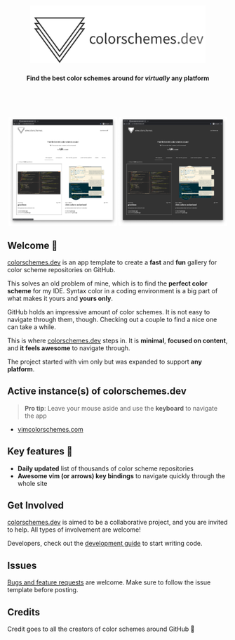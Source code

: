 <br>

<h1 align="center">
  <img alt="colorschemes.dev" src="src/images/logo_text_horizontal.png" width="400" />
</h1>
<p align="center">
  <b>Find the best color schemes around for <i>virtually</i> any platform</b>
</p>

<br>
<br>
<br>

<p align="center">
  <img src="src/images/demo_light.png" alt="demo light theme" width="49%">
  <img src="src/images/demo_dark.png" alt="demo dark theme" width="49%">
</p>

## Welcome 🎉

[colorschemes.dev](https://colorschemes.dev) is an app template to create a **fast** and **fun** gallery for color scheme repositories on GitHub.

This solves an old problem of mine, which is to find the **perfect color scheme** for my IDE. Syntax color in a coding environment is a big part of what makes it yours and **yours only**.

GitHub holds an impressive amount of color schemes. It is not easy to navigate through them, though. Checking out a couple to find a nice one can take a while.

This is where [colorschemes.dev](https://colorschemes.dev) steps in. It is **minimal**, **focused on content**, and **it feels awesome** to navigate through.

The project started with vim only but was expanded to support **any platform**.

## Active instance(s) of colorschemes.dev

> **Pro tip**: Leave your mouse aside and use the **keyboard** to navigate the app

- [vimcolorschemes.com](https://vimcolorschemes.com)

## Key features 🚀

- **Daily updated** list of thousands of color scheme repositories
- **Awesome vim (or arrows) key bindings** to navigate quickly through the whole site

## Get Involved

[colorschemes.dev](https://colorschemes.dev) is aimed to be a collaborative project, and you are invited to help. All types of involvement are welcome!

Developers, check out the [development guide](https://github.com/reobin/colorschemes.dev/wiki/Development-guide) to start writing code.

## Issues

[Bugs and feature requests](https://github.com/reobin/colorschemes.dev/issues) are welcome. Make sure to follow the issue template before posting.

## Credits

Credit goes to all the creators of color schemes around GitHub 🎉
